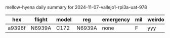 mellow-hyena daily summary for 2024-11-07-vallejo1-rpi3a-uat-978

|hex|flight|model|reg|emergency|mil|weirdo|
|--|--|--|--|--|--|--|
|a9396f|N6939A|C172|N6939A|none|F|yyy|
